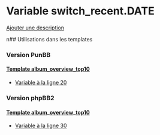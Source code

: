 # Variable switch_recent.DATE
[Ajouter une description](https://fa-tvars.appspot.com/switch_recent.DATE)

n## Utilisations dans les templates

### Version PunBB

#### [Template album_overview_top10](punbb/album_overview_top10.md)
* [Variable à la ligne 20](../punbb/album_overview_top10.tpl#L20)

### Version phpBB2

#### [Template album_overview_top10](subsilver/album_overview_top10.md)
* [Variable à la ligne 30](../subsilver/album_overview_top10.tpl#L30)